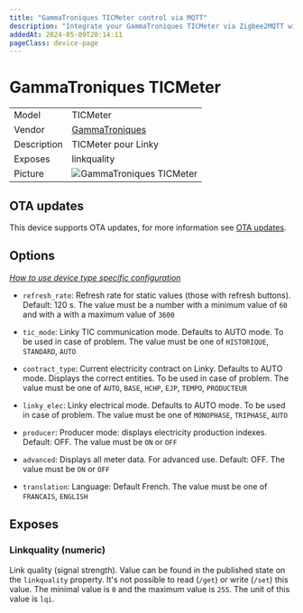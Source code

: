 ```yaml
---
title: "GammaTroniques TICMeter control via MQTT"
description: "Integrate your GammaTroniques TICMeter via Zigbee2MQTT with whatever smart home infrastructure you are using without the vendor's bridge or gateway."
addedAt: 2024-05-09T20:14:11
pageClass: device-page
---
```


<!-- !!!! -->
<!-- ATTENTION: This file is auto-generated through docgen! -->
<!-- You can only edit the "Notes"-Section between the two comment lines "Notes BEGIN" and "Notes END". -->
<!-- Do not use h1 or h2 heading within "## Notes"-Section. -->
<!-- !!!! -->

# GammaTroniques TICMeter

|     |     |
|-----|-----|
| Model | TICMeter  |
| Vendor  | [GammaTroniques](/supported-devices/#v=GammaTroniques)  |
| Description | TICMeter pour Linky |
| Exposes | linkquality |
| Picture | ![GammaTroniques TICMeter](https://www.zigbee2mqtt.io/images/devices/TICMeter.png) |


<!-- Notes BEGIN: You can edit here. Add "## Notes" headline if not already present. -->


<!-- Notes END: Do not edit below this line -->


## OTA updates
This device supports OTA updates, for more information see [OTA updates](../guide/usage/ota_updates.md).


## Options
*[How to use device type specific configuration](../guide/configuration/devices-groups.md#specific-device-options)*

* `refresh_rate`: Refresh rate for static values (those with refresh buttons). Default: 120 s. The value must be a number with a minimum value of `60` and with a with a maximum value of `3600`

* `tic_mode`: Linky TIC communication mode. Defaults to AUTO mode. To be used in case of problem. The value must be one of `HISTORIQUE`, `STANDARD`, `AUTO`

* `contract_type`: Current electricity contract on Linky. Defaults to AUTO mode. Displays the correct entities. To be used in case of problem. The value must be one of `AUTO`, `BASE`, `HCHP`, `EJP`, `TEMPO`, `PRODUCTEUR`

* `linky_elec`: Linky electrical mode. Defaults to AUTO mode. To be used in case of problem. The value must be one of `MONOPHASE`, `TRIPHASE`, `AUTO`

* `producer`: Producer mode: displays electricity production indexes. Default: OFF. The value must be `ON` or `OFF`

* `advanced`: Displays all meter data. For advanced use. Default: OFF. The value must be `ON` or `OFF`

* `translation`: Language: Default French. The value must be one of `FRANCAIS`, `ENGLISH`


## Exposes

### Linkquality (numeric)
Link quality (signal strength).
Value can be found in the published state on the `linkquality` property.
It's not possible to read (`/get`) or write (`/set`) this value.
The minimal value is `0` and the maximum value is `255`.
The unit of this value is `lqi`.

